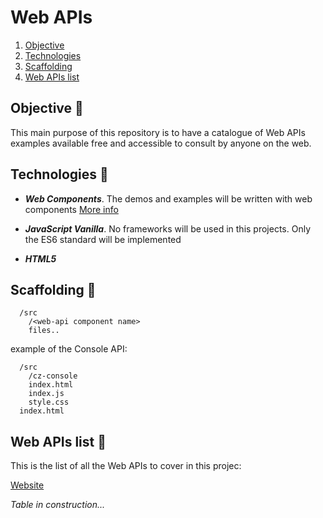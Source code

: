 # Web APIs

1. [ Objective ](#objective-watermelon)
2. [ Technologies ](#technologies-peach)
2. [ Scaffolding ](#scaffolding-banana)
2. [ Web APIs list ](#web-apis-list-green_apple)

## Objective :watermelon:

This main purpose of this repository is to have a catalogue of Web APIs examples available free and accessible to consult by anyone on the web.

## Technologies :peach:

- **_Web Components_**. The demos and examples will be written with web components [More info](https://developer.mozilla.org/en-US/docs/Web/Web_Components)

- **_JavaScript Vanilla_**. No frameworks will be used in this projects. Only the ES6 standard will be implemented

- **_HTML5_**

## Scaffolding :banana:

```
  /src
    /<web-api component name>
    files..
```

example of the Console API:

```
  /src
    /cz-console
    index.html
    index.js
    style.css
  index.html
```

## Web APIs list :green_apple:

This is the list of all the Web APIs to cover in this projec:

[Website](https://developer.mozilla.org/en-US/docs/Web/API)

_Table in construction..._